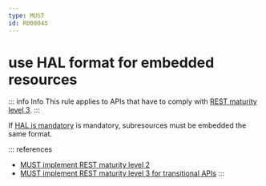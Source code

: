 ```yaml
---
type: MUST
id: R000045
---
```


# use HAL format for embedded resources

::: info Info
This rule applies to APIs that have to comply with [REST maturity level 3](@guidelines/R000033).
:::

If [HAL is mandatory](@guidelines/R000036) is mandatory, subresources must be embedded the same format.

::: references

- [MUST implement REST maturity level 2](@guidelines/R000032)
- [MUST implement REST maturity level 3 for transitional APIs](@guidelines/R000033)
  :::
